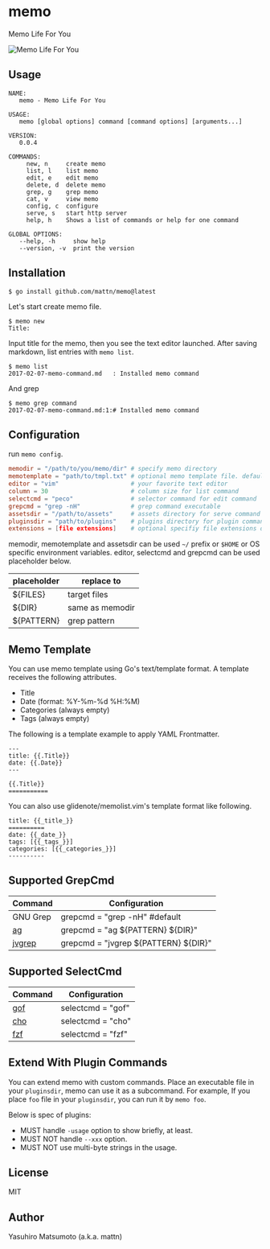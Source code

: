 # memo

Memo Life For You

![Memo Life For You](https://raw.githubusercontent.com/mattn/memo/master/screenshot.gif)

## Usage

```
NAME:
   memo - Memo Life For You

USAGE:
   memo [global options] command [command options] [arguments...]

VERSION:
   0.0.4

COMMANDS:
     new, n     create memo
     list, l    list memo
     edit, e    edit memo
     delete, d  delete memo
     grep, g    grep memo
     cat, v     view memo
     config, c  configure
     serve, s   start http server
     help, h    Shows a list of commands or help for one command

GLOBAL OPTIONS:
   --help, -h     show help
   --version, -v  print the version
```

## Installation

```
$ go install github.com/mattn/memo@latest
```

Let's start create memo file.

```
$ memo new
Title:
```

Input title for the memo, then you see the text editor launched. After saving markdown, list entries with `memo list`.

```
$ memo list
2017-02-07-memo-command.md   : Installed memo command
```

And grep

```
$ memo grep command
2017-02-07-memo-command.md:1:# Installed memo command
```

## Configuration

run `memo config`.

```toml
memodir = "/path/to/you/memo/dir" # specify memo directory
memotemplate = "path/to/tmpl.txt" # optional memo template file. default '~/.config/memo/template.txt'
editor = "vim"                    # your favorite text editor
column = 30                       # column size for list command
selectcmd = "peco"                # selector command for edit command
grepcmd = "grep -nH"              # grep command executable
assetsdir = "/path/to/assets"     # assets directory for serve command
pluginsdir = "path/to/plugins"    # plugins directory for plugin commands. default '~/.config/memo/plugins'.
extensions = [file extensions]    # optional specifiy file extensions default '.md'. example: [.md .txt]
```

memodir, memotemplate and assetsdir can be used `~/` prefix or `$HOME` or OS specific environment variables. editor, selectcmd and grepcmd can be used placeholder below.

|placeholder|replace to     |
|-----------|---------------|
|${FILES}   |target files   |
|${DIR}     |same as memodir|
|${PATTERN} |grep pattern   |

## Memo Template

You can use memo template using Go's text/template format. A template receives the following attributes.

- Title
- Date (format: %Y-%m-%d %H:%M)
- Categories (always empty)
- Tags (always empty)

The following is a template example to apply YAML Frontmatter.

```
---
title: {{.Title}}
date: {{.Date}}
---

{{.Title}}
===========
```

You can also use glidenote/memolist.vim's template format like following.

```
title: {{_title_}}
==========
date: {{_date_}}
tags: [{{_tags_}}]
categories: [{{_categories_}}]
----------
```

## Supported GrepCmd


|Command                                            |Configuration                       |
|---------------------------------------------------|------------------------------------|
|GNU Grep                                           |grepcmd = "grep -nH" #default       |
|[ag](https://github.com/ggreer/the_silver_searcher)|grepcmd = "ag ${PATTERN} ${DIR}"    |
|[jvgrep](https://github.com/mattn/jvgrep)          |grepcmd = "jvgrep ${PATTERN} ${DIR}"|

## Supported SelectCmd

|Command                               |Configuration    |
|--------------------------------------|-----------------|
|[gof](https://github.com/mattn/gof)   |selectcmd = "gof"|
|[cho](https://github.com/mattn/cho)   |selectcmd = "cho"|
|[fzf](https://github.com/junegunn/fzf)|selectcmd = "fzf"|

## Extend With Plugin Commands

You can extend memo with custom commands. 
Place an executable file in your `pluginsdir`, memo can use it as a subcommand.
For example, If you place `foo` file in your `pluginsdir`, you can run it by `memo foo`.

Below is spec of plugins:

* MUST handle `-usage` option to show briefly, at least.
* MUST NOT handle `--xxx` option.
* MUST NOT use multi-byte strings in the usage.

## License

MIT

## Author

Yasuhiro Matsumoto (a.k.a. mattn)
